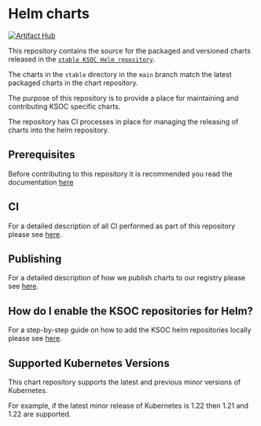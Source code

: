 # Helm charts

[![Artifact Hub](https://img.shields.io/endpoint?url=https://artifacthub.io/badge/repository/ksoc-plugins)](https://artifacthub.io/packages/search?repo=ksoc-plugins)

This repository contains the source for the packaged and versioned charts released in the [`stable KSOC Helm repository`](https://charts.ksoc.com/stable).

The charts in the `stable` directory in the `main` branch match the latest packaged charts in the chart repository.

The purpose of this repository is to provide a place for maintaining and contributing KSOC specific charts.

The repository has CI processes in place for managing the releasing of charts into the helm repository.

## Prerequisites

Before contributing to this repository it is recommended you read the documentation [here](docs/pre-reqs.md)

## CI

For a detailed description of all CI performed as part of this repository please see [here](docs/ci.md).

## Publishing

For a detailed description of how we publish charts to our registry please see [here](docs/publishing.md).

## How do I enable the KSOC repositories for Helm?

For a step-by-step guide on how to add the KSOC helm repositories locally please see [here](docs/adding-helm-repo-locally.md).

## Supported Kubernetes Versions

This chart repository supports the latest and previous minor versions of Kubernetes.

For example, if the latest minor release of Kubernetes is 1.22 then 1.21 and 1.22 are supported.
